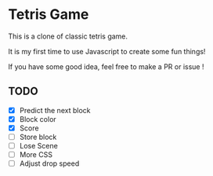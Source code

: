 # Tetris Game
This is a clone of classic tetris game.

It is my first time to use Javascript to create some fun things! 

If you have some good idea, feel free to make a PR or issue !

## TODO
- [x] Predict the next block
- [x] Block color 
- [x] Score 
- [ ] Store block 
- [ ] Lose Scene 
- [ ] More CSS
- [ ] Adjust drop speed 